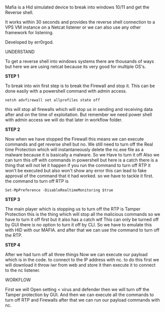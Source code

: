 Mafia is a Hid simulated device to break into windows 10/11 and get the Reverse shell.

It works within 30 seconds and provides the reverse shell connection to a VPS VM instance on a Netcat listener or we can also use any other framework for listening.

Developed by err0rgod.



UNDERSTAND


To get a reverse shell into windows systems there are thousands of ways but here we are using netcat because its very good for multiple OS's. 


**STEP 1**

To break into win first step is to break the Firewall and stop it.
This can be done easily with a powershell command with admin access.

```
netsh advfirewall set allprofiles state off
```

this will stop all firewalls which will stop us in sending and receiving data after and on the time of exploitation.
But remember we need power shell with admin access we will do that later in workflow folder.

**STEP 2**

Now when we have stopped the Firewall this means we can execute commands and get reverse shell but no.
We still need to turn off the Real time Protection which will instantaneously delete the nc.exe file as a malware because it is basically a malware. 
So we Have to turn it off Also we can turn this off with commands in powershell but here is a catch there is a thing that will not let it happen if you run the command to turn off RTP it won't be executed but also won't show any error this can lead to fake approval of the command that  it had worked. so we have to tackle it first. the command to turn off RTP is 


```
Set-MpPreference -DisableRealtimeMonitoring $true
```


**STEP 3**

The main player which is stopping us to turn off the RTP is Tamper Protection this is the thing which will stop all the malicious commands so we have to turn it off first but it also has a catch wtf
This can only be turned off by GUI there is no option to turn it off by CLI.
So we have to emulate this with HID with our MAFIA.
and after that we can use the command to turn off the RTP.

**STEP 4**

After we had turn off all three things Now we can execute our payload which is in the code. to connect to the IP address with nc. 
to do this first we will download it throw iwr from web and store it then execute it to connect to the nc listener.


WORKFLOW


First we will Open setting < virus and defender 
then we will turn off the Tamper protection by GUI.
And then we can execute all the commands to turn off RTP and Firewalls 
after that we can run our payload commands with nc.
